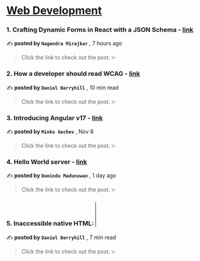 
<h1><a href=https://medium.com/tag/web-development/recommended target="_blank" rel="noopener noreferrer">Web Development</a></h1>
<h3>1. Crafting Dynamic Forms in React with a JSON Schema - <a href=https://medium.com/@nagendramirajkar/crafting-dynamic-forms-in-react-with-a-json-schema-d2ce8d0a0363?source=tag_recommended_feed---------0-84----------web_development----------da48f4c6_9ffa_4fa8_af66_a1da58e634df------- target="_blank" rel="noopener noreferrer">link</a></h3>

✍️ **posted by `Nagendra Mirajkar`** <date> , 7 hours ago</date>

<blockquote>Click the link to check out the post. ⌲</blockquote>

<h3>2. How a developer should read WCAG - <a href=https://medium.com/user-experience-design-1/how-a-developer-should-read-wcag-b1aec621b9d2?source=tag_recommended_feed---------1-107----------web_development----------da48f4c6_9ffa_4fa8_af66_a1da58e634df------- target="_blank" rel="noopener noreferrer">link</a></h3>

✍️ **posted by `Daniel Berryhill`** <date> , 10 min read</date>

<blockquote>Click the link to check out the post. ⌲</blockquote>

<h3>3. Introducing Angular v17 - <a href=https://medium.com/angular-blog/introducing-angular-v17-4d7033312e4b?source=tag_recommended_feed---------2-85----------web_development----------da48f4c6_9ffa_4fa8_af66_a1da58e634df------- target="_blank" rel="noopener noreferrer">link</a></h3>

✍️ **posted by `Minko Gechev`** <date> , Nov 8</date>

<blockquote>Click the link to check out the post. ⌲</blockquote>

<h3>4. Hello World server - <a href=https://medium.com/learning-rust/hello-world-server-8ad299d36cf5?source=tag_recommended_feed---------3-84----------web_development----------da48f4c6_9ffa_4fa8_af66_a1da58e634df------- target="_blank" rel="noopener noreferrer">link</a></h3>

✍️ **posted by `Dumindu Madunuwan`** <date> , 1 day ago</date>

<blockquote>Click the link to check out the post. ⌲</blockquote>

<h3>5. Inaccessible native HTML: <select multiple> - <a href=https://medium.com/user-experience-design-1/inaccessible-native-html-select-multiple-ec19c7bd67e7?source=tag_recommended_feed---------4-107----------web_development----------da48f4c6_9ffa_4fa8_af66_a1da58e634df------- target="_blank" rel="noopener noreferrer">link</a></h3>

✍️ **posted by `Daniel Berryhill`** <date> , 7 min read</date>

<blockquote>Click the link to check out the post. ⌲</blockquote>

